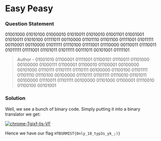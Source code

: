 # Easy Peasy

### Question Statement
01001000 01010100 01000010 01010011 01010010 01001101 01001001 01010011 01010100 01111011 00110000 01101110 01101100 01111001 01011111 00110001 00110000 01011111 01110100 01111001 01110000 00110011 01110011 01011111 01111001 01101011 01011111 00111011 00101001 01111101

> Author - 01001010 01100001 01111001 01100101 01110011 01101000 00100000 01000111 01100001 01100010 01100001 00100000 00101000 01110111 01101111 01110111 00100000 01100100 01101111 01101110 01110100 00100000 01110111 01101111 01110010 01101011 00100000 01110011 01101111 00100000 01101000 01100001 01110010 01100100 00101001

### Solution
Well, we see a bunch of binary code. Simply putting it into a binary translator we get:

<a href="https://ibb.co/zNQyL6y"><img src="https://i.ibb.co/3k4D8RD/chrome-Tgixf-Iis-VF.png" alt="chrome-Tgixf-Iis-VF" border="0"></a>

Hence we have our flag ```HTBSRMIST{0nly_10_typ3s_yk_;)}```
